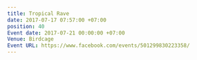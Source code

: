 ```yaml
---
title: Tropical Rave
date: 2017-07-17 07:57:00 +07:00
position: 40
Event date: 2017-07-21 00:00:00 +07:00
Venue: Birdcage
Event URL: https://www.facebook.com/events/501299830223358/
---
```


